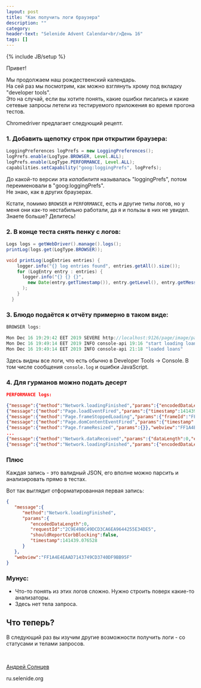 ```yaml
---
layout: post
title: "Как получить логи браузера"
description: ""
category:
header-text: "Selenide Advent Calendar<br/>День 16"
tags: []
---
```

{% include JB/setup %}

Привет!

Мы продолжаем наш рождественский календарь.  
На сей раз мы посмотрим, как можно взглянуть хрому под вкладку "developer tools".  
Это на случай, если вы хотите понять, какие ошибки писались и какие сетевые запросы летели из тестируемого приложения во время прогона тестов. 

Chromedriver предлагает следующий рецепт. 

### 1. Добавить щепотку строк при открытии браузера:

```java
LoggingPreferences logPrefs = new LoggingPreferences();
logPrefs.enable(LogType.BROWSER, Level.ALL);
logPrefs.enable(LogType.PERFORMANCE, Level.ALL);
capabilities.setCapability("goog:loggingPrefs", logPrefs);
```

До какой-то версии эта _капабилитя_ называлась "loggingPrefs", потом переименовали в "goog:loggingPrefs".  
Не знаю, как в других браузерах. 

Кстати, помимо `BROWSER` и `PERFORMANCE`, есть и другие типы логов, но у меня они как-то нестабильно работали, да я
 и пользы в них не увидел. Знаете больше? Делитесь!   
 

### 2. В конце теста снять пенку с логов:

```java
Logs logs = getWebDriver().manage().logs();
printLog(logs.get(LogType.BROWSER));

void printLog(LogEntries entries) {
    logger.info("{} log entries found", entries.getAll().size());
    for (LogEntry entry : entries) {
      logger.info("{} {} {}",
        new Date(entry.getTimestamp()), entry.getLevel(), entry.getMessage()
      );
    }
  }
```

### 3. Блюдо подаётся к отчёту примерно в таком виде:

```java
BROWSER logs:

Mon Dec 16 19:29:42 EET 2019 SEVERE http://localhost:9126/page/image/payment-promo-capaign-ozon.png - Failed to load resource: the server responded with a status of 404 (Not Found)
Mon Dec 16 19:49:14 EET 2019 INFO console-api 19:16 "start loading loans"
Mon Dec 16 19:49:14 EET 2019 INFO console-api 21:18 "loaded loans"
```

Здесь видны все логи, что есть обычно в Developer Tools -> Console. В том числе сообщения `console.log` и ошибки JavaScript.  


### 4. Для гурманов можно подать десерт

```json
PERFORMANCE logs:

{"message":{"method":"Network.loadingFinished","params":{"encodedDataLength":0,"requestId":"2C9E49BC49DCD3CA6EA9644255E34DE5","shouldReportCorbBlocking":false,"timestamp":141439.076528}},"webview":"FF1A4E4EAAD7143749CD3740DF9BB95F"}
{"message":{"method":"Page.loadEventFired","params":{"timestamp":141439.234207}},"webview":"FF1A4E4EAAD7143749CD3740DF9BB95F"}
{"message":{"method":"Page.frameStoppedLoading","params":{"frameId":"FF1A4E4EAAD7143749CD3740DF9BB95F"}},"webview":"FF1A4E4EAAD7143749CD3740DF9BB95F"}
{"message":{"method":"Page.domContentEventFired","params":{"timestamp":141439.234834}},"webview":"FF1A4E4EAAD7143749CD3740DF9BB95F"}
{"message":{"method":"Page.frameResized","params":{}},"webview":"FF1A4E4EAAD7143749CD3740DF9BB95F"}
...
{"message":{"method":"Network.dataReceived","params":{"dataLength":0,"encodedDataLength":327,"requestId":"58583.71","timestamp":141474.021635}},"webview":"FF1A4E4EAAD7143749CD3740DF9BB95F"}
{"message":{"method":"Network.loadingFinished","params":{"encodedDataLength":586,"requestId":"58583.71","shouldReportCorbBlocking":false,"timestamp":141473.994219}},"webview":"FF1A4E4EAAD7143749CD3740DF9BB95F"}
```

### Плюс

Каждая запись - это валидный JSON, его вполне можно парсить и анализировать прямо в тестах.

Вот так выглядит отформатированная первая запись:

```json
{ 
   "message":{ 
      "method":"Network.loadingFinished",
      "params":{ 
         "encodedDataLength":0,
         "requestId":"2C9E49BC49DCD3CA6EA9644255E34DE5",
         "shouldReportCorbBlocking":false,
         "timestamp":141439.076528
      }
   },
   "webview":"FF1A4E4EAAD7143749CD3740DF9BB95F"
}
``` 

### Мунус:

* Что-то понять из этих логов сложно. Нужно строить поверх какие-то анализаторы. 
* Здесь нет тела запроса. 



## Что теперь?

В следующий раз вы изучим другие возможности получить логи - со статусами и телами запросов. 

<br> 

[Андрей Солнцев](http://asolntsev.github.io/)

ru.selenide.org
